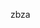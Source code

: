 <!--
 * @Author: your name
 * @Date: 2020-10-19 11:05:39
 * @LastEditTime: 2020-10-19 11:19:41
 * @LastEditors: Please set LastEditors
 * @Description: In User Settings Edit
 * @FilePath: \undefinedg:\web\实训二\实训二 项目\zbz-exam\README.md
-->
zbza